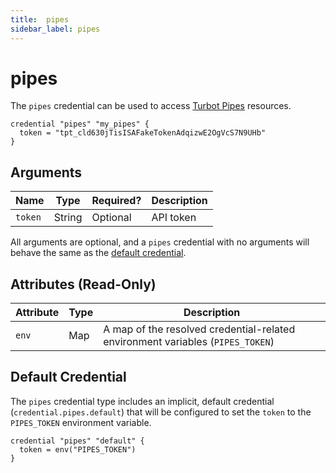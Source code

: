 ```yaml
---
title:  pipes
sidebar_label: pipes
---
```


# pipes

The `pipes` credential can be used to access [Turbot Pipes](https://pipes.turbot.com/) resources.

```hcl
credential "pipes" "my_pipes" {
  token = "tpt_cld630jTisISAFakeTokenAdqizwE2OgVcS7N9UHb"
}
```

## Arguments

| Name            | Type    | Required?| Description
|-----------------|---------|----------|-------------------
| `token`         |  String | Optional | API token

All arguments are optional, and a `pipes` credential with no arguments will behave the same as the [default credential](#default-credential).

## Attributes (Read-Only)

| Attribute       | Type    | Description
|-----------------|---------|-----------------
| `env`           | Map     | A map of the resolved credential-related environment variables (`PIPES_TOKEN`)

## Default Credential

The `pipes` credential type includes an implicit, default credential (`credential.pipes.default`) that will be configured to set the `token` to the `PIPES_TOKEN` environment variable.

```hcl
credential "pipes" "default" {
  token = env("PIPES_TOKEN")
}
```
